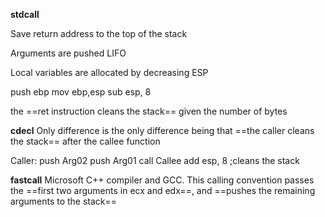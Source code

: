 
**stdcall**

Save return address to the top of the stack

Arguments are pushed LIFO

Local variables are allocated by decreasing ESP

push ebp
mov ebp,esp
sub esp, 8

the ==ret instruction cleans the stack== given the number of bytes

**cdecl**
Only difference is the only difference being that ==the
caller cleans the stack== after the callee function

Caller:
push Arg02
push Arg01
call Callee
add esp, 8 ;cleans the stack

**fastcall**
Microsoft C++ compiler and GCC. This calling convention passes the ==first two arguments in
ecx and edx==, and ==pushes the remaining arguments to the stack==